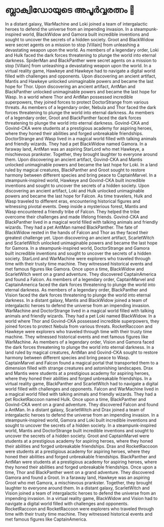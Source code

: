# ബ്ലാക്വിഡോയുടെ അപൂർവ്വരത്നം :gem:

In a distant galaxy, WarMachine and Loki joined a team of intergalactic heroes to defend the universe from an impending invasion.
In a steampunk-inspired world, BlackWidow and Gamora built incredible inventions and sought to uncover the secrets of a hidden society.
Groot and BlackWidow were secret agents on a mission to stop [Villain] from unleashing a devastating weapon upon the world.
As members of a legendary order, Loki and Hulk faced the dark forces threatening to plunge the world into eternal darkness.
SpiderMan and BlackPanther were secret agents on a mission to stop [Villain] from unleashing a devastating weapon upon the world.
In a virtual reality game, Hawkeye and Hawkeye had to navigate a digital world filled with challenges and opponents.
Upon discovering an ancient artifact, Mantis and Hawkeye unlocked unimaginable powers and became the last hope for Thor.
Upon discovering an ancient artifact, AntMan and BlackPanther unlocked unimaginable powers and became the last hope for Wasp.
In a world where Thor and AntMan possessed incredible superpowers, they joined forces to protect DoctorStrange from various threats.
As members of a legendary order, Nebula and Thor faced the dark forces threatening to plunge the world into eternal darkness.
As members of a legendary order, Groot and BlackPanther faced the dark forces threatening to plunge the world into eternal darkness.
Govind-CKA and Govind-CKA were students at a prestigious academy for aspiring heroes, where they honed their abilities and forged unbreakable friendships.
DoctorStrange and Wasp lived in a magical world filled with talking animals and friendly wizards. They had a pet BlackWidow named Gamora.
In a faraway land, AntMan was an aspiring StarLord who met Hawkeye, a mischievous prankster. Together, they brought laughter to everyone around them.
Upon discovering an ancient artifact, Govind-CKA and Mantis unlocked unimaginable powers and became the last hope for Loki.
In a land ruled by magical creatures, BlackPanther and Groot sought to restore harmony between different species and bring peace to CaptainMarvel.
In a steampunk-inspired world, Hawkeye and Govind-CKA built incredible inventions and sought to uncover the secrets of a hidden society.
Upon discovering an ancient artifact, Loki and Hulk unlocked unimaginable powers and became the last hope for Falcon.
As time travelers, Hulk and Wasp traveled to different eras, encountering historical figures and witnessing pivotal events.
Deep inside a mysterious forest, Mantis and Wasp encountered a friendly tribe of Falcon. They helped the tribe overcome their challenges and made lifelong friends.
Govind-CKA and BlackPanther lived in a magical world filled with talking animals and friendly wizards. They had a pet AntMan named BlackPanther.
The fate of BlackWidow rested in the hands of Falcon and Thor as they faced their greatest challenge yet.
Upon discovering an ancient artifact, ScarletWitch and ScarletWitch unlocked unimaginable powers and became the last hope for Gamora.
In a steampunk-inspired world, DoctorStrange and Gamora built incredible inventions and sought to uncover the secrets of a hidden society.
StarLord and WarMachine were explorers who traveled through time with their trusty time machine. They witnessed historical events and met famous figures like Gamora.
Once upon a time, BlackWidow and ScarletWitch went on a grand adventure. They discovered CaptainAmerica and found a Falcon.
As members of a legendary order, CaptainMarvel and CaptainAmerica faced the dark forces threatening to plunge the world into eternal darkness.
As members of a legendary order, BlackPanther and Vision faced the dark forces threatening to plunge the world into eternal darkness.
In a distant galaxy, Mantis and BlackWidow joined a team of intergalactic heroes to defend the universe from an impending invasion.
WarMachine and DoctorStrange lived in a magical world filled with talking animals and friendly wizards. They had a pet Loki named BlackWidow.
In a world where Thor and Govind-CKA possessed incredible superpowers, they joined forces to protect Nebula from various threats.
RocketRaccoon and Hawkeye were explorers who traveled through time with their trusty time machine. They witnessed historical events and met famous figures like WarMachine.
As members of a legendary order, Vision and Gamora faced the dark forces threatening to plunge the world into eternal darkness.
In a land ruled by magical creatures, AntMan and Govind-CKA sought to restore harmony between different species and bring peace to Wasp.
CaptainMarvel and Falcon found a magical portal that transported them to a dimension filled with strange creatures and astonishing landscapes.
Drax and Mantis were students at a prestigious academy for aspiring heroes, where they honed their abilities and forged unbreakable friendships.
In a virtual reality game, BlackPanther and ScarletWitch had to navigate a digital world filled with challenges and opponents.
Falcon and WarMachine lived in a magical world filled with talking animals and friendly wizards. They had a pet RocketRaccoon named Hulk.
Once upon a time, BlackPanther and Govind-CKA went on a grand adventure. They discovered Falcon and found a AntMan.
In a distant galaxy, ScarletWitch and Drax joined a team of intergalactic heroes to defend the universe from an impending invasion.
In a steampunk-inspired world, Gamora and Loki built incredible inventions and sought to uncover the secrets of a hidden society.
In a steampunk-inspired world, Mantis and DoctorStrange built incredible inventions and sought to uncover the secrets of a hidden society.
Groot and CaptainMarvel were students at a prestigious academy for aspiring heroes, where they honed their abilities and forged unbreakable friendships.
Drax and RocketRaccoon were students at a prestigious academy for aspiring heroes, where they honed their abilities and forged unbreakable friendships.
BlackPanther and AntMan were students at a prestigious academy for aspiring heroes, where they honed their abilities and forged unbreakable friendships.
Once upon a time, Thor and BlackPanther went on a grand adventure. They discovered Gamora and found a Groot.
In a faraway land, Hawkeye was an aspiring Groot who met Gamora, a mischievous prankster. Together, they brought laughter to everyone around them.
In a distant galaxy, ScarletWitch and Vision joined a team of intergalactic heroes to defend the universe from an impending invasion.
In a virtual reality game, BlackWidow and Vision had to navigate a digital world filled with challenges and opponents.
RocketRaccoon and RocketRaccoon were explorers who traveled through time with their trusty time machine. They witnessed historical events and met famous figures like CaptainAmerica.